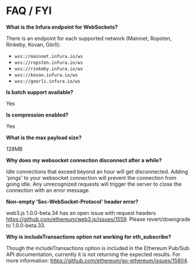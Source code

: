 # FAQ / FYI

**What is the Infura endpoint for WebSockets?**

There is an endpoint for each supported network (Mainnet, Ropsten, Rinkeby, Kovan, Görli):

- `wss://mainnet.infura.io/ws`
- `wss://ropsten.infura.io/ws`
- `wss://rinkeby.infura.io/ws`
- `wss://kovan.infura.io/ws`
- `wss://goerli.infura.io/ws`

**Is batch support available?**

Yes

**Is compression enabled?**

Yes

**What is the max payload size?**

128MB

**Why does my websocket connection disconnect after a while?**

Idle connections that exceed beyond an hour will get disconnected. Adding 'pings' to your websocket connection will prevent the connection from going idle.
Any unrecognized requests will trigger the server to close the connection with an error message.

**Non-empty 'Sec-WebSocket-Protocol' header error?**

web3.js 1.0.0-beta.34 has an open issue with request headers https://github.com/ethereum/web3.js/issues/1559. Please revert/downgrade to 1.0.0-beta.33.

**Why is includeTransactions option not working for eth_subscribe?**

Though the includeTransactions option is included in the Ethereum Pub/Sub API documentation, currently it is not returning the expected results.
For more information: https://github.com/ethereum/go-ethereum/issues/15804.




